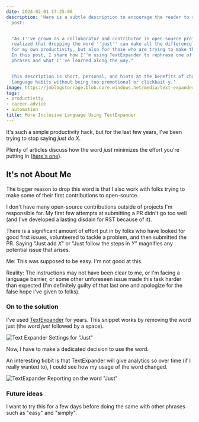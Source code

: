 ```yaml
---
date: 2024-02-01 17:25:00
description: 'Here is a subtle description to encourage the reader to read the blog
  post:


  "As I''ve grown as a collaborator and contributor in open-source projects, I''ve
  realized that dropping the word ''just'' can make all the difference - not just
  for my own productivity, but also for those who are trying to make their first contributions.
  In this post, I share how I''m using TextExpander to rephrase one of my most common
  phrases and what I''ve learned along the way."


  This description is short, personal, and hints at the benefits of changing one''s
  language habits without being too promotional or clickbait-y.'
image: https://jmblogstorrage.blob.core.windows.net/media/text-expander-just.png
tags:
- productivity
- career-advice
- automation
title: More Inclusive Language Using TextExpander
---
```


It's such a simple productivity hack, but for the last few years, I've been trying to stop saying _just do X_.

Plenty of articles discuss how the word _just_ minimizes the effort you're putting in ([here's one](https://www.glamour.com/story/why-i-quit-using-the-word-just-in-my-emails)).

## It's not About Me

The bigger reason to drop this word is that I also work with folks trying to make some of their first contributions to open-source.

I don't have many open-source contributions outside of projects I'm responsible for. My first few attempts at submitting a PR didn't go too well (and I've developed a lasting disdain for RST because of it).

There is a significant amount of effort put in by folks who have looked for good first issues, volunteered to tackle a problem, and then submitted the PR. Saying "Just add _X_" or "Just follow the steps in _Y_" magnifies any potential issue that arises.

Me: This was supposed to be easy. I'm not good at this.

Reality: The instructions may not have been clear to me, or I'm facing a language barrier, or some other unforeseen issue made this task harder than expected (I'm definitely guilty of that last one and apologize for the false hope I've given to folks).

### On to the solution

I've used [TextExpander](https://textexpander.com/) for years. This snippet works by removing the word just (the word _just_ followed by a space).

![Text Expander Settings for "Just"](https://jmblogstorrage.blob.core.windows.net/media/text-expander-just.png)

Now, I have to make a dedicated decision to use the word.

An interesting tidbit is that TextExpander will give analytics so over time (if I really wanted to), I could see how my usage of the word changed.

![TextExpander Reporting on the word "Just"](https://jmblogstorrage.blob.core.windows.net/media/text-expander-just-analytics.png)

### Future ideas

I want to try this for a few days before doing the same with other phrases such as "easy" and "simply".

